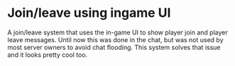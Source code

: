 Join/leave using ingame UI
================

A join/leave system that uses the in-game UI to show player join and player leave messages. Until now this was done in the chat, but was not used by most server owners to avoid chat flooding.
This system solves that issue and it looks pretty cool too.
